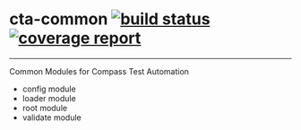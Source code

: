 # cta-common [ ![build status](https://git.sami.int.thomsonreuters.com/compass/cta-common/badges/master/build.svg)](https://git.sami.int.thomsonreuters.com/compass/cta-common/commits/master) [![coverage report](https://git.sami.int.thomsonreuters.com/compass/cta-common/badges/master/coverage.svg)](https://git.sami.int.thomsonreuters.com/compass/cta-common/commits/master)

---

Common Modules for Compass Test Automation
* config module
* loader module
* root module
* validate module